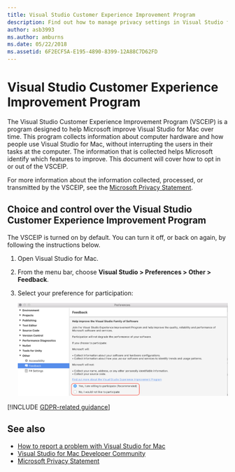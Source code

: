 ```yaml
---
title: Visual Studio Customer Experience Improvement Program
description: Find out how to manage privacy settings in Visual Studio for Mac.
author: asb3993
ms.author: amburns
ms.date: 05/22/2018
ms.assetid: 6F2ECF5A-E195-4890-8399-12A88C7D62FD
---
```


# Visual Studio Customer Experience Improvement Program

The Visual Studio Customer Experience Improvement Program (VSCEIP) is a program designed to help Microsoft improve Visual Studio for Mac over time. This program collects information about computer hardware and how people use Visual Studio for Mac, without interrupting the users in their tasks at the computer. The information that is collected helps Microsoft identify which features to improve. This document will cover how to opt in or out of the VSCEIP.

For more information about the information collected, processed, or transmitted by the VSCEIP, see the [Microsoft Privacy Statement](https://privacy.microsoft.com/privacystatement).  

## Choice and control over the Visual Studio Customer Experience Improvement Program

The VSCEIP is turned on by default. You can turn it off, or back on again, by following the instructions below.

1. Open Visual Studio for Mac.

1. From the menu bar, choose **Visual Studio > Preferences > Other > Feedback**.

1. Select your preference for participation:

    ![Select a radio button to reflect your participation preference](media/visual-studio-experience-improvement-program-image1.png)

[!INCLUDE [GDPR-related guidance](/azure-docs-pr/includes/gdpr-hybrid-note)]

## See also

* [How to report a problem with Visual Studio for Mac](report-a-problem.md)
* [Visual Studio for Mac Developer Community](https://developercommunity.visualstudio.com/spaces/41/index.html)
* [Microsoft Privacy Statement](https://privacy.microsoft.com/privacystatement)